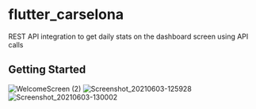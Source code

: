 # flutter_carselona

REST API integration to get daily stats on the dashboard screen using API calls

## Getting Started

![WelcomeScreen (2)](https://user-images.githubusercontent.com/17541038/120802965-a7f02e80-c560-11eb-912b-9d5793968565.png)  ![Screenshot_20210603-125928](https://user-images.githubusercontent.com/17541038/120804023-cc98d600-c561-11eb-936b-ade5da2d0123.png)  ![Screenshot_20210603-130002](https://user-images.githubusercontent.com/17541038/120804332-239eab00-c562-11eb-9d74-c7817503d188.png)






